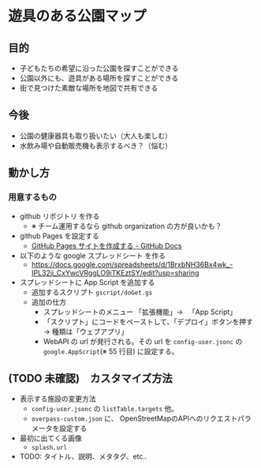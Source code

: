 # 遊具のある公園マップ

## 目的
* 子どもたちの希望に沿った公園を探すことができる
* 公園以外にも、遊具がある場所を探すことができる
* 街で見つけた素敵な場所を地図で共有できる

## 今後
* 公園の健康器具も取り扱いたい（大人も楽しむ）
* 水飲み場や自動販売機も表示するべき？（悩む）

## 動かし方

### 用意するもの

- github リポジトリ を作る
  - ※ チーム運用するなら github organization の方が良いかも？
- github Pages を設定する
  - [GitHub Pages サイトを作成する - GitHub Docs](https://docs.github.com/ja/pages/getting-started-with-github-pages/creating-a-github-pages-site)
- 以下のような google スプレッドシート を作る
  - https://docs.google.com/spreadsheets/d/1BrxbNH36Bx4wk_-IPL32ji_CxYwcVRggLO9iTKEztSY/edit?usp=sharing
- スプレッドシートに App Script を追加する
  - 追加するスクリプト `gscript/doGet.gs`
  - 追加の仕方
    - スプレッドシートのメニュー 「拡張機能」→ 　「App Script」
    - 「スクリプト」にコードをペーストして、「デプロイ」ボタンを押す → 種類は「ウェブアプリ」
    - WebAPI の url が発行される。その url を `config-user.jsonc` の `google.AppScript`(※ 55 行目) に設定する。

## (TODO 未確認)　カスタマイズ方法

- 表示する施設の変更方法
  - `config-user.jsonc` の `listTable.targets` 他。
  - `overpass-custom.json` に、 OpenStreetMapのAPIへのリクエストパラメータを設定する
- 最初に出てくる画像
  - `splash.url`
- TODO: タイトル、説明、メタタグ、etc..
